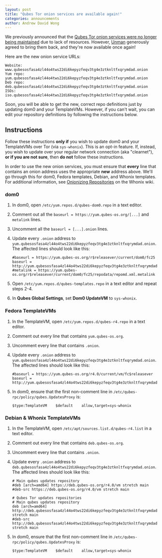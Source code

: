 ```yaml
---
layout: post
title: "Qubes Tor onion services are available again!"
categories: announcements
author: Andrew David Wong
---
```


We previously announced that the [Qubes Tor onion services were no
longer being maintained][orig-onion-ann] due to lack of resources.
However, [Unman] generously agreed to bring them back, and they're now
available once again!

Here are the new onion service URLs:

```
Website:   www.qubesosfasa4zl44o4tws22di6kepyzfeqv3tg4e3ztknltfxqrymdad.onion
Yum repo:  yum.qubesosfasa4zl44o4tws22di6kepyzfeqv3tg4e3ztknltfxqrymdad.onion
Deb repo:  deb.qubesosfasa4zl44o4tws22di6kepyzfeqv3tg4e3ztknltfxqrymdad.onion
ISOs:      iso.qubesosfasa4zl44o4tws22di6kepyzfeqv3tg4e3ztknltfxqrymdad.onion
```

Soon, you will be able to get the new, correct repo definitions just by
updating dom0 and your TemplateVMs. However, if you can't wait, you can
edit your repository definitions by following the instructions below.

## Instructions

Follow these instructions **only if** you wish to update dom0 and your
TemplateVMs over Tor (via `sys-whonix`). This is an opt-in feature. If,
instead, you wish to update over your regular network connection (aka
"clearnet"), **or if you are not sure**, then **do not** follow these
instructions.

In order to use the new onion services, you must ensure that **every**
line that contains an onion address uses the appropriate **new** address
above. We'll go through this for dom0, Fedora templates, Debian, and
Whonix templates. For additional information, see [Onionizing
Repositories] on the Whonix wiki.

### dom0

1. In dom0, open `/etc/yum.repos.d/qubes-dom0.repo` in a text editor.

2. Comment out all the `baseurl = https://yum.qubes-os.org/[...]` and
   `metalink` lines.

3. Uncomment all the `baseurl = [...].onion` lines.

4. Update every `.onion` address to
   `yum.qubesosfasa4zl44o4tws22di6kepyzfeqv3tg4e3ztknltfxqrymdad.onion`.
   The affected lines should look like this:
   ```
   #baseurl = https://yum.qubes-os.org/r$releasever/current/dom0/fc25
   baseurl = http://yum.qubesosfasa4zl44o4tws22di6kepyzfeqv3tg4e3ztknltfxqrymdad.onion/r$releasever/current/dom0/fc25
   #metalink = https://yum.qubes-os.org/r$releasever/current/dom0/fc25/repodata/repomd.xml.metalink
   ```

5. Open `/etc/yum.repos.d/qubes-templates.repo` in a text editor and
   repeat steps 2-4.

6. In **Qubes Global Settings**, set **Dom0 UpdateVM** to `sys-whonix`.

### Fedora TemplateVMs

1. In the TemplateVM, open `/etc/yum.repos.d/qubes-r4.repo` in a text
   editor.

2. Comment out every line that contains `yum.qubes-os.org`.

3. Uncomment every line that contains `.onion`.

4. Update every `.onion` address to
   `yum.qubesosfasa4zl44o4tws22di6kepyzfeqv3tg4e3ztknltfxqrymdad.onion`.
   The affected lines should look like this:
   ```
   #baseurl = https://yum.qubes-os.org/r4.0/current/vm/fc$releasever
   baseurl = http://yum.qubesosfasa4zl44o4tws22di6kepyzfeqv3tg4e3ztknltfxqrymdad.onion/r4.0/current/vm/fc$releasever
   ```

5. In dom0, ensure that the first non-comment line in
   `/etc/qubes-rpc/policy/qubes.UpdatesProxy` is:
   ```
   $type:TemplateVM    $default    allow,target=sys-whonix
   ```

### Debian & Whonix TemplateVMs

1. In the TemplateVM, open `/etc/apt/sources.list.d/qubes-r4.list` in a
   text editor.

2. Comment out every line that contains `deb.qubes-os.org`.

3. Uncomment every line that contains `.onion`.

4. Update every `.onion` address to
   `deb.qubesosfasa4zl44o4tws22di6kepyzfeqv3tg4e3ztknltfxqrymdad.onion`.
   The affected lines should look like this:
   ```
   # Main qubes updates repository
   #deb [arch=amd64] https://deb.qubes-os.org/r4.0/vm stretch main
   #deb-src https://deb.qubes-os.org/r4.0/vm stretch main

   ```
   ```
   # Qubes Tor updates repositories
   # Main qubes updates repository
   deb [arch=amd64] http://deb.qubesosfasa4zl44o4tws22di6kepyzfeqv3tg4e3ztknltfxqrymdad.onion/r4.0/vm stretch main
   #deb-src http://deb.qubesosfasa4zl44o4tws22di6kepyzfeqv3tg4e3ztknltfxqrymdad.onion/r4.0/vm stretch main
   ```

5. In dom0, ensure that the first non-comment line in
   `/etc/qubes-rpc/policy/qubes.UpdatesProxy` is:
   ```
   $type:TemplateVM    $default    allow,target=sys-whonix
   ```


[Unman]: https://www.qubes-os.org/team/#unman
[orig-onion-ann]: https://www.qubes-os.org/news/2018/01/23/qubes-whonix-next-gen-tor-onion-services/
[Onionizing Repositories]: https://www.whonix.org/wiki/Onionizing_Repositories

